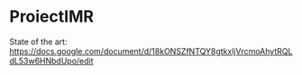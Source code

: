 # ProiectIMR
State of the art: https://docs.google.com/document/d/18kONSZfNTQY8gtkxljVrcmoAhytRQLdL53w6HNbdUpo/edit
